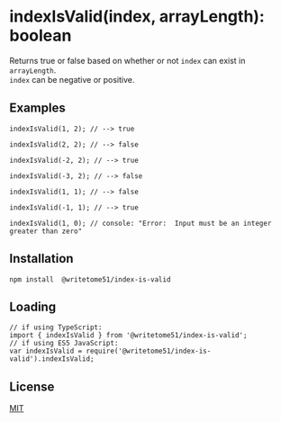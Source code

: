 # indexIsValid(index, arrayLength): boolean

Returns true or false based on whether or not `index` can exist in `arrayLength`.  
`index` can be negative or positive.

## Examples
```
indexIsValid(1, 2); // --> true

indexIsValid(2, 2); // --> false

indexIsValid(-2, 2); // --> true

indexIsValid(-3, 2); // --> false

indexIsValid(1, 1); // --> false

indexIsValid(-1, 1); // --> true

indexIsValid(1, 0); // console: "Error:  Input must be an integer greater than zero"
```

## Installation
`npm install  @writetome51/index-is-valid`

## Loading
```
// if using TypeScript:
import { indexIsValid } from '@writetome51/index-is-valid';
// if using ES5 JavaScript:
var indexIsValid = require('@writetome51/index-is-valid').indexIsValid;
```

## License
[MIT](https://choosealicense.com/licenses/mit/)
